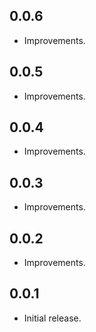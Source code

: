 ## 0.0.6

* Improvements.

## 0.0.5

* Improvements.

## 0.0.4

* Improvements.

## 0.0.3

* Improvements.

## 0.0.2

* Improvements.

## 0.0.1

* Initial release.

